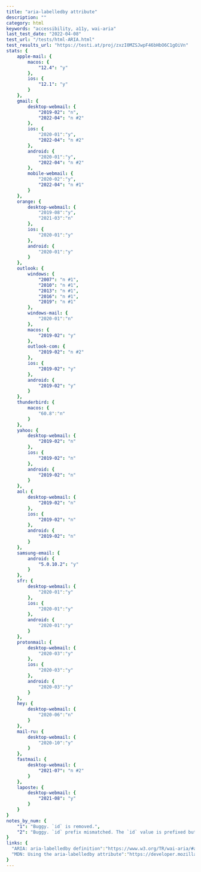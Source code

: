```yaml
---
title: "aria-labelledby attribute"
description: ""
category: html
keywords: "accessibility, a11y, wai-aria"
last_test_date: "2022-04-08"
test_url: "/tests/html-ARIA.html"
test_results_url: "https://testi.at/proj/zxzI0MZSJwpF46bHbO6C1gOiVn"
stats: {
    apple-mail: {
        macos: {
            "12.4": "y"
        },
        ios: {
            "12.1": "y"
        }
    },
    gmail: {
        desktop-webmail: {
            "2019-02": "n",
            "2022-04": "n #2"
        },
        ios: {
            "2020-01":"y",
            "2022-04": "n #2"
        },
        android: {
            "2020-01":"y",
            "2022-04": "n #2"
        },
        mobile-webmail: {
            "2020-02":"y",
            "2022-04": "n #1"
        }
    },
    orange: {
        desktop-webmail: {
            "2019-08":"y",
            "2021-03":"n"
        },
        ios: {
            "2020-01":"y"
        },
        android: {
            "2020-01":"y"
        }
    },
    outlook: {
        windows: {
            "2007": "n #1",
            "2010": "n #1",
            "2013": "n #1",
            "2016": "n #1",
            "2019": "n #1"
        },
        windows-mail: {
            "2020-01":"n"
        },
        macos: {
            "2019-02": "y"
        },
        outlook-com: {
            "2019-02": "n #2"
        },
        ios: {
            "2019-02": "y"
        },
        android: {
            "2019-02": "y"
        }
    },
    thunderbird: {
        macos: {
            "60.8":"n"
        }
    },
    yahoo: {
        desktop-webmail: {
            "2019-02": "n"
        },
        ios: {
            "2019-02": "n"
        },
        android: {
            "2019-02": "n"
        }
    },
    aol: {
        desktop-webmail: {
            "2019-02": "n"
        },
        ios: {
            "2019-02": "n"
        },
        android: {
            "2019-02": "n"
        }
    },
    samsung-email: {
        android: {
            "5.0.10.2": "y"
        }
    },
    sfr: {
        desktop-webmail: {
            "2020-01":"y"
        },
        ios: {
            "2020-01":"y"
        },
        android: {
            "2020-01":"y"
        }
    },
    protonmail: {
        desktop-webmail: {
            "2020-03":"y"
        },
        ios: {
            "2020-03":"y"
        },
        android: {
            "2020-03":"y"
        }
    },
    hey: {
        desktop-webmail: {
            "2020-06":"n"
        }
    },
    mail-ru: {
        desktop-webmail: {
            "2020-10":"y"
        }
    },
    fastmail: {
        desktop-webmail: {
            "2021-07": "n #2"
        }
    },
    laposte: {
        desktop-webmail: {
            "2021-08": "y"
        }
    }
}
notes_by_num: {
    "1": "Buggy. `id` is removed.",
    "2": "Buggy. `id` prefix mismatched. The `id` value is prefixed but not the `aria-labelledby` value."
}
links: {
  "ARIA: aria-labelledby definition":"https://www.w3.org/TR/wai-aria/#aria-labelledby",
  "MDN: Using the aria-labelledby attribute":"https://developer.mozilla.org/en-US/docs/Web/Accessibility/ARIA/ARIA_Techniques/Using_the_aria-labelledby_attribute"
}
---
```

